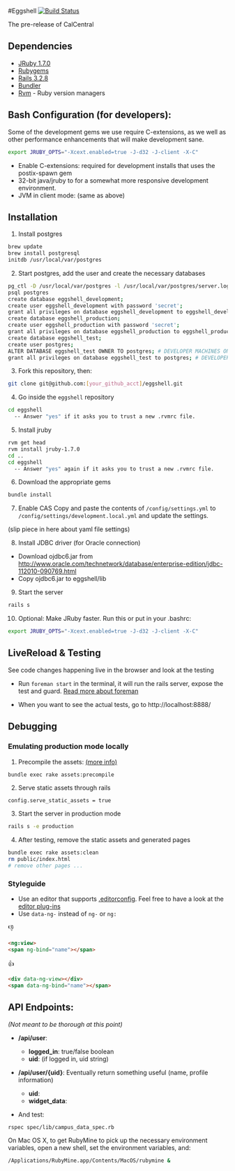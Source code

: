 #Eggshell [![Build Status](https://secure.travis-ci.org/ets-berkeley-edu/eggshell.png)](http://travis-ci.org/ets-berkeley-edu/eggshell)

The pre-release of CalCentral

## Dependencies

* [JRuby 1.7.0](http://jruby.org/)
* [Rubygems](http://rubyforge.org/frs/?group_id=126)
* [Rails 3.2.8](http://rubyonrails.org/download)
* [Bundler](http://gembundler.com/rails3.html)
* [Rvm](https://rvm.io/rvm/install/) - Ruby version managers

## Bash Configuration (for developers):

Some of the development gems we use require C-extensions, as we well as other performance enhancements that will make development sane.

```bash
export JRUBY_OPTS="-Xcext.enabled=true -J-d32 -J-client -X-C"
```
* Enable C-extensions: required for development installs that uses the postix-spawn gem
* 32-bit java/jruby to for a somewhat more responsive development environment.
* JVM in client mode: (same as above)


## Installation

1. Install postgres
```bash
brew update
brew install postgresql
initdb /usr/local/var/postgres
```

2. Start postgres, add the user and create the necessary databases
```bash
pg_ctl -D /usr/local/var/postgres -l /usr/local/var/postgres/server.log start
psql postgres
create database eggshell_development;
create user eggshell_development with password 'secret';
grant all privileges on database eggshell_development to eggshell_development;
create database eggshell_production;
create user eggshell_production with password 'secret';
grant all privileges on database eggshell_production to eggshell_production;
create database eggshell_test;
create user postgres;
ALTER DATABASE eggshell_test OWNER TO postgres; # DEVELOPER MACHINES ONLY
grant all privileges on database eggshell_test to postgres; # DEVELOPER MACHINES ONLY
```

3. Fork this repository, then:
```bash
git clone git@github.com:[your_github_acct]/eggshell.git
```

4. Go inside the `eggshell` repository
```bash
cd eggshell
  -- Answer "yes" if it asks you to trust a new .rvmrc file.
```

5. Install jruby
```bash
rvm get head
rvm install jruby-1.7.0
cd ..
cd eggshell
  -- Answer "yes" again if it asks you to trust a new .rvmrc file.
```

6. Download the appropriate gems
```bash
bundle install
```

7. Enable CAS
Copy and paste the contents of `/config/settings.yml` to `/config/settings/development.local.yml` and update the settings.


(slip piece in here about yaml file settings)



8. Install JDBC driver (for Oracle connection)

* Download ojdbc6.jar from http://www.oracle.com/technetwork/database/enterprise-edition/jdbc-112010-090769.html
* Copy ojdbc6.jar to eggshell/lib

9. Start the server
```bash
rails s
```

10. Optional: Make JRuby faster. Run this or put in your .bashrc:
```bash
export JRUBY_OPTS="-Xcext.enabled=true -J-d32 -J-client -X-C"
```

## LiveReload & Testing

See code changes happening live in the browser and look at the testing

- Run `foreman start` in the terminal, it will run the rails server, expose the test and guard. [Read more about foreman](http://blog.daviddollar.org/2011/05/06/introducing-foreman.html)

- When you want to see the actual tests, go to http://localhost:8888/

## Debugging

### Emulating production mode locally

1. Precompile the assets: [(more info)](http://stackoverflow.com/questions/7275636/rails-3-1-0-actionviewtemplateerrror-application-css-isnt-precompiled)
```bash
bundle exec rake assets:precompile
```

2. Serve static assets through rails
```
config.serve_static_assets = true
```

3. Start the server in production mode
```bash
rails s -e production
```

4. After testing, remove the static assets and generated pages
```bash
bundle exec rake assets:clean
rm public/index.html
# remove other pages ...
```

### Styleguide

* Use an editor that supports [.editorconfig](http://editorconfig.org/#overview). Feel free to have a look at the [editor plug-ins](http://editorconfig.org/#download)
* Use `data-ng-` instead of `ng-` or `ng:`

:-1:
```html
<ng:view>
<span ng-bind="name"></span>
```
:+1:
```html
<div data-ng-view></div>
<span data-ng-bind="name"></span>
```

## API Endpoints:
_(Not meant to be thorough at this point)_

- __/api/user__:
  - __logged_in__: true/false boolean
  - __uid__: (if logged in, uid string)

- __/api/user/{uid}__: Eventually return something useful (name, profile information)
  - __uid__: <uid string>
  - __widget_data__: <JSONObject>

* And test:
```bash
rspec spec/lib/campus_data_spec.rb
```

On Mac OS X, to get RubyMine to pick up the necessary environment variables, open a new shell, set the environment variables, and:
```bash
/Applications/RubyMine.app/Contents/MacOS/rubymine &
```

